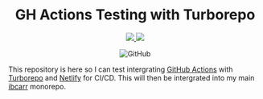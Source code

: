 <h1 align="center">GH Actions Testing with Turborepo</h1>

<p align="center">
  <a href="https://testing.ibcarr.com" alt="Docs Deployment">
    <img src="https://img.shields.io/github/deployments/cassi10/turbo-gh-actions-test/Docs%20Production?label=Docs&logo=netlify&logoColor=ffffff&style=for-the-badge">
  </a>
  <a href="https://testing.ibcarr.com" alt="Web Deployment">
    <img src="https://img.shields.io/github/deployments/cassi10/turbo-gh-actions-test/Web%20Production?label=Web&logo=netlify&logoColor=ffffff&style=for-the-badge">
  </a>
</p>

<p align="center">
  <img alt="GitHub" src="https://img.shields.io/github/license/cassi10/turbo-gh-actions-test?label=License&style=flat-square">
</p>

This repository is here so I can test intergrating [GitHub Actions][ghactions] with [Turborepo][turborepo] and [Netlify][netlify] for CI/CD. This will then be intergrated into my main [ibcarr][ibcarr] monorepo.

[ghactions]: https://github.com/features/actions
[turborepo]: https://turborepo.org/
[netlify]: https://www.netlify.com/
[ibcarr]: https://github.com/cassi10/ibcarr
